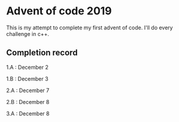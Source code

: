 # Advent of code 2019
This is my attempt to complete my first advent of code. I'll do every challenge in c++.

## Completion record

1.A : December 2

1.B : December 3

2.A : December 7

2.B : December 8

3.A : December 8